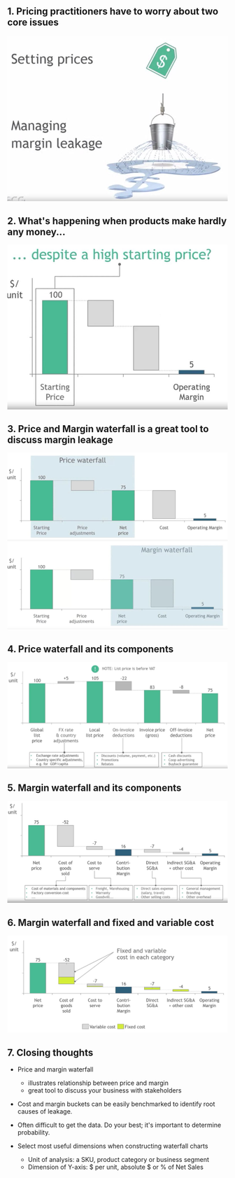 ## 1. Pricing practitioners have to worry about two core issues

<img src="Img/03_Price_n_Margin_Waterfall_01.jpg">

## 2. What's happening when products make hardly any money... 

<img src="Img/03_Price_n_Margin_Waterfall_02.jpg">

## 3. Price and Margin waterfall is a great tool to discuss margin leakage

<img src="Img/03_Price_n_Margin_Waterfall_03.jpg">

<img src="Img/03_Price_n_Margin_Waterfall_04.jpg">

## 4. Price waterfall and its components


<img src="Img/03_Price_n_Margin_Waterfall_05.jpg">


## 5. Margin waterfall and its components

<img src="Img/03_Price_n_Margin_Waterfall_06.jpg">

## 6. Margin waterfall and fixed and variable cost

<img src="Img/03_Price_n_Margin_Waterfall_07.jpg">

## 7. Closing thoughts

- Price and margin waterfall
    - illustrates relationship between price and margin
    - great tool to discuss your business with stakeholders

- Cost and margin buckets can be easily benchmarked to identify root causes of leakage.

- Often difficult to get the data. Do your best; it's important to determine probability.

- Select most useful dimensions when constructing waterfall charts
    - Unit of analysis: a SKU, product category or business segment
    - Dimension of Y-axis: $ per unit, absolute $ or % of Net Sales